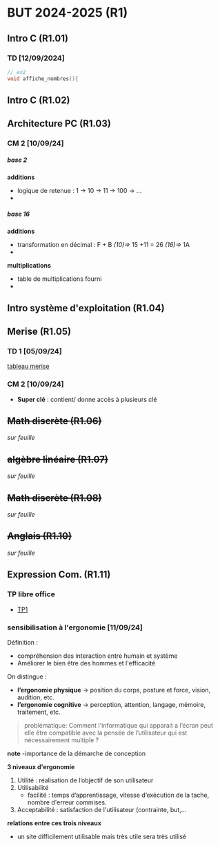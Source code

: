 
# BUT 2024-2025 (R1)

## Intro C (R1.01)

### TD [12/09/2024]

```c
// ex2
void affiche_nombres(){
```

## Intro C (R1.02)

## Architecture PC (R1.03)

### CM 2 [10/09/24]

##### base 2
 **additions**
- logique de retenue : 1 -> 10 -> 11 -> 100 -> ...
- 
##### base 16
**additions**
- transformation en décimal : F + B *(10)=>* 15 +11 = 26 *(16)=>* 1A 
- 
**multiplications**
- table de multiplications fourni
- 

## Intro système d'exploitation (R1.04)

## Merise (R1.05)

### TD 1 [05/09/24]

[tableau merise](./merise/merise.ods)


### CM 2 [10/09/24]

 - **Super clé** : contient/ donne accès à plusieurs clé
 
## ~~Math discrète (R1.06)~~
*sur feuille*

## ~~algèbre linéaire (R1.07)~~
*sur feuille*

## ~~Math discrète (R1.08)~~
*sur feuille*

## ~~Anglais (R1.10)~~
*sur feuille*

## Expression Com. (R1.11)
 
### TP libre office

- [TP1](./R1.11/TP1.odt)

### sensibilisation à l'ergonomie [11/09/24]

Définition : 
- compréhension des interaction entre humain et système
- Améliorer le bien être des hommes et l'efficacité

On distingue :
- **l’ergonomie physique** -> position du corps, posture et force, vision, audition, etc.
- **l’ergonomie cognitive** -> perception, attention, langage, mémoire, traitement, etc.

> problématique: Comment l'informatique qui apparait a l’écran peut elle être compatible avec la pensée de l’utilisateur qui est nécessairement multiple ?

**note**
-importance de la démarche de conception

**3 niveaux d'ergonomie**

 1. Utilité : réalisation de l’objectif de son utilisateur
 2. Utilisabilité
	 - facilité : temps d’apprentissage, vitesse d’exécution de la tache, nombre d'erreur commises.
3. Acceptabilité : satisfaction de l'utilisateur (contrainte, but,...

**relations entre ces trois niveaux**
- un site difficilement utilisable mais très utile sera très utilisé
<!--stackedit_data:
eyJoaXN0b3J5IjpbMTI4MTQ0MTg5MiwtMTM3NjE0MTU1LC00MT
gwODQ3NCwyOTMxMTExNzAsOTgwMzk3MjgzLC03MjA2NDgyMDMs
LTQ2OTE2OTA1NSwtNzQzMjk1MjE1LC01MTYzMzY4NjQsLTE2OD
cyMTA2MDUsLTU0NDQ1MDMzMSw1NTM3NTgxMTEsLTIxMzI0NzE3
NjIsLTE1MjY2MTY5MjEsMTgyNjE1NzcxMCwxNTgzMjc3Nzg2LD
E2MjI5MzMwMzYsLTE2NzI5MTEzNzQsMTcyMzU3MTk4NCwtNzc1
OTM2OTg0XX0=
-->